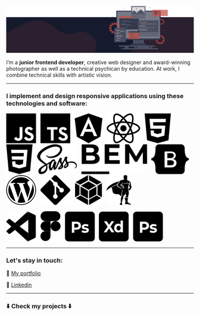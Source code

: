 [![Magda Chudzik](./images/gh-cover.png)](https://frontend.magdachudzik.pl/)

I’m a **junior frontend developer**, creative web designer and award-winning photographer as well as a technical psychican by education. At work, I combine technical skills with artistic vision.

---

### **I implement and design responsive applications using these technologies and software:**

![Javascript](./images/skills/JS-black.svg "Javascript")&nbsp;&nbsp;
![Typescript](./images/skills/typescript-black.svg "Typescript")&nbsp;&nbsp;
![Angular](./images/skills/angular-black.svg "Angular")&nbsp;&nbsp;
![React](./images/skills/react-black.svg "React")&nbsp;&nbsp;
![HTML](./images/skills/HTML-black.svg "HTML")&nbsp;&nbsp;
![Css](./images/skills/CSS-black.svg "CSS")&nbsp;&nbsp;
![Sass](./images/skills/sass-black.svg "Sass")&nbsp;&nbsp;
![BEM](./images/skills/bem-black.svg "BEM")&nbsp;&nbsp;
![Boostrap](./images/skills/bootstrap-black.svg "Boostrap")&nbsp;&nbsp;
![Wordpress](./images/skills/wordpress-black.svg "Wordpress")&nbsp;&nbsp;
![GIT](./images/skills/git-black.svg "GIT")&nbsp;&nbsp;
![Webpack](./images/skills/webpack-black.svg "Webpack")&nbsp;&nbsp;
![GSAP](./images/skills/gsap-black.svg "GSAP")

![VS code](./images/skills/vsc-black.svg "VS code")&nbsp;&nbsp;
![Figma](./images/skills/figma-black.svg "Figma")&nbsp;&nbsp;
![Photoshop](./images/skills/ps-black.svg "Photoshop")&nbsp;&nbsp;
![Xd](./images/skills/xd-black.svg "Xd")&nbsp;&nbsp;
![Illustrator](./images/skills/ps-black.svg "Illustrator")

---

### **Let's stay in touch:**

🔗 [My portfolio](https://frontend.magdachudzik.pl/)

🔗 [Linkedin](https://www.linkedin.com/in/magdalena-chudzik/)

---

### ⬇️ **Check my projects ⬇️**
